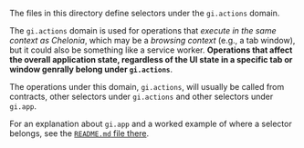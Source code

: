 The files in this directory define selectors under the `gi.actions` domain.

The `gi.actions` domain is used for operations that
_execute in the same context as Chelonia_, which may be a _browsing context_
(e.g., a tab window), but it could also be something like a service worker.
**Operations that affect the overall application state, regardless of the UI state in a specific tab or window genrally belong under `gi.actions`**.

The operations under this domain, `gi.actions`, will usually be called from
contracts, other selectors under `gi.actions` and other selectors under `gi.app`.

For an explanation about `gi.app` and a worked example of where a selector
belongs, see the [`README.md` file there](../app/README.md).
